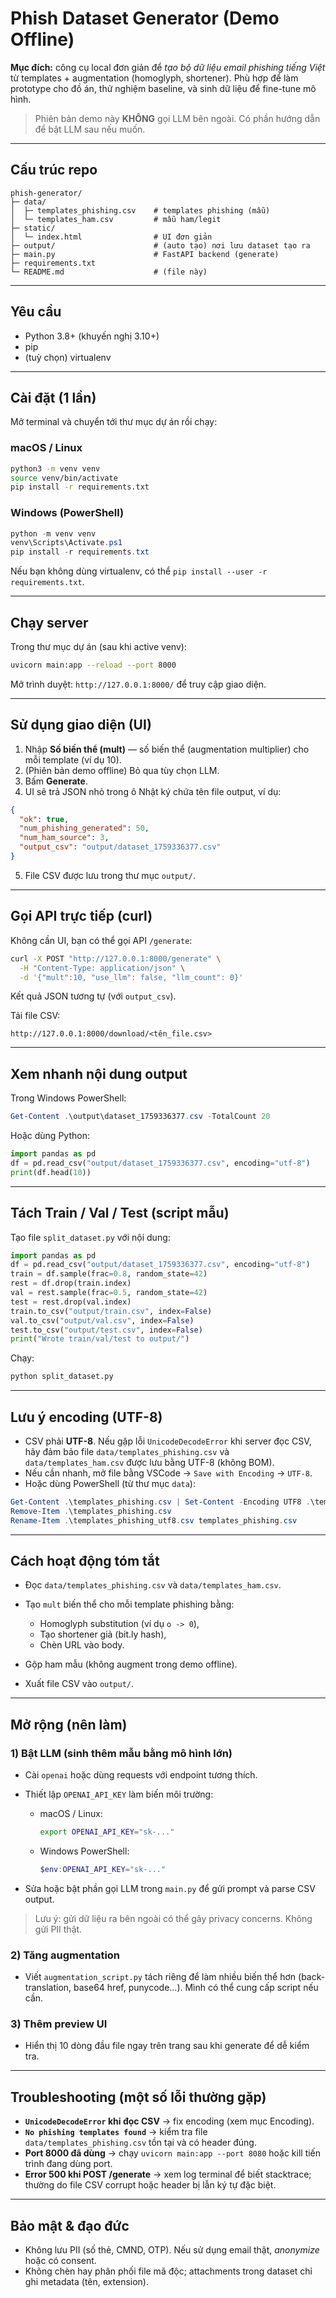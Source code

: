 # Phish Dataset Generator (Demo Offline)

**Mục đích:** công cụ local đơn giản để *tạo bộ dữ liệu email phishing tiếng Việt* từ templates + augmentation (homoglyph, shortener). Phù hợp để làm prototype cho đồ án, thử nghiệm baseline, và sinh dữ liệu để fine-tune mô hình.

> Phiên bản demo này **KHÔNG** gọi LLM bên ngoài. Có phần hướng dẫn để bật LLM sau nếu muốn.

---

## Cấu trúc repo

```
phish-generator/
├─ data/
│  ├─ templates_phishing.csv    # templates phishing (mẫu)
│  └─ templates_ham.csv         # mẫu ham/legit
├─ static/
│  └─ index.html                # UI đơn giản
├─ output/                      # (auto tạo) nơi lưu dataset tạo ra
├─ main.py                      # FastAPI backend (generate)
├─ requirements.txt
└─ README.md                    # (file này)
```

---

## Yêu cầu

* Python 3.8+ (khuyến nghị 3.10+)
* pip
* (tuỳ chọn) virtualenv

---

## Cài đặt (1 lần)

Mở terminal và chuyển tới thư mục dự án rồi chạy:

### macOS / Linux

```bash
python3 -m venv venv
source venv/bin/activate
pip install -r requirements.txt
```

### Windows (PowerShell)

```powershell
python -m venv venv
venv\Scripts\Activate.ps1
pip install -r requirements.txt
```

Nếu bạn không dùng virtualenv, có thể `pip install --user -r requirements.txt`.

---

## Chạy server

Trong thư mục dự án (sau khi active venv):

```bash
uvicorn main:app --reload --port 8000
```

Mở trình duyệt: `http://127.0.0.1:8000/` để truy cập giao diện.

---

## Sử dụng giao diện (UI)

1. Nhập **Số biến thể (mult)** — số biến thể (augmentation multiplier) cho mỗi template (ví dụ 10).
2. (Phiên bản demo offline) Bỏ qua tùy chọn LLM.
3. Bấm **Generate**.
4. UI sẽ trả JSON nhỏ trong ô Nhật ký chứa tên file output, ví dụ:

```json
{
  "ok": true,
  "num_phishing_generated": 50,
  "num_ham_source": 3,
  "output_csv": "output/dataset_1759336377.csv"
}
```

5. File CSV được lưu trong thư mục `output/`.

---

## Gọi API trực tiếp (curl)

Không cần UI, bạn có thể gọi API `/generate`:

```bash
curl -X POST "http://127.0.0.1:8000/generate" \
  -H "Content-Type: application/json" \
  -d '{"mult":10, "use_llm": false, "llm_count": 0}'
```

Kết quả JSON tương tự (với `output_csv`).

Tải file CSV:

```
http://127.0.0.1:8000/download/<tên_file.csv>
```

---

## Xem nhanh nội dung output

Trong Windows PowerShell:

```powershell
Get-Content .\output\dataset_1759336377.csv -TotalCount 20
```

Hoặc dùng Python:

```python
import pandas as pd
df = pd.read_csv("output/dataset_1759336377.csv", encoding="utf-8")
print(df.head(10))
```

---

## Tách Train / Val / Test (script mẫu)

Tạo file `split_dataset.py` với nội dung:

```python
import pandas as pd
df = pd.read_csv("output/dataset_1759336377.csv", encoding="utf-8")
train = df.sample(frac=0.8, random_state=42)
rest = df.drop(train.index)
val = rest.sample(frac=0.5, random_state=42)
test = rest.drop(val.index)
train.to_csv("output/train.csv", index=False)
val.to_csv("output/val.csv", index=False)
test.to_csv("output/test.csv", index=False)
print("Wrote train/val/test to output/")
```

Chạy:

```bash
python split_dataset.py
```

---

## Lưu ý encoding (UTF-8)

* CSV phải **UTF-8**. Nếu gặp lỗi `UnicodeDecodeError` khi server đọc CSV, hãy đảm bảo file `data/templates_phishing.csv` và `data/templates_ham.csv` được lưu bằng UTF-8 (không BOM).
* Nếu cần nhanh, mở file bằng VSCode → `Save with Encoding` → `UTF-8`.
* Hoặc dùng PowerShell (từ thư mục `data`):

```powershell
Get-Content .\templates_phishing.csv | Set-Content -Encoding UTF8 .\templates_phishing_utf8.csv
Remove-Item .\templates_phishing.csv
Rename-Item .\templates_phishing_utf8.csv templates_phishing.csv
```

---

## Cách hoạt động tóm tắt

* Đọc `data/templates_phishing.csv` và `data/templates_ham.csv`.
* Tạo `mult` biến thể cho mỗi template phishing bằng:

  * Homoglyph substitution (ví dụ `o -> 0`),
  * Tạo shortener giả (bit.ly hash),
  * Chèn URL vào body.
* Gộp ham mẫu (không augment trong demo offline).
* Xuất file CSV vào `output/`.

---

## Mở rộng (nên làm)

### 1) Bật LLM (sinh thêm mẫu bằng mô hình lớn)

* Cài `openai` hoặc dùng requests với endpoint tương thích.
* Thiết lập `OPENAI_API_KEY` làm biến môi trường:

  * macOS / Linux:

    ```bash
    export OPENAI_API_KEY="sk-..."
    ```
  * Windows PowerShell:

    ```powershell
    $env:OPENAI_API_KEY="sk-..."
    ```
* Sửa hoặc bật phần gọi LLM trong `main.py` để gửi prompt và parse CSV output.

> Lưu ý: gửi dữ liệu ra bên ngoài có thể gây privacy concerns. Không gửi PII thật.

### 2) Tăng augmentation

* Viết `augmentation_script.py` tách riêng để làm nhiều biến thể hơn (back-translation, base64 href, punycode...). Mình có thể cung cấp script nếu cần.

### 3) Thêm preview UI

* Hiển thị 10 dòng đầu file ngay trên trang sau khi generate để dễ kiểm tra.

---

## Troubleshooting (một số lỗi thường gặp)

* **`UnicodeDecodeError` khi đọc CSV** → fix encoding (xem mục Encoding).
* **`No phishing templates found`** → kiểm tra file `data/templates_phishing.csv` tồn tại và có header đúng.
* **Port 8000 đã dùng** → chạy `uvicorn main:app --port 8080` hoặc kill tiến trình đang dùng port.
* **Error 500 khi POST /generate** → xem log terminal để biết stacktrace; thường do file CSV corrupt hoặc header bị lẫn ký tự đặc biệt.

---

## Bảo mật & đạo đức

* Không lưu PII (số thẻ, CMND, OTP). Nếu sử dụng email thật, *anonymize* hoặc có consent.
* Không chèn hay phân phối file mã độc; attachments trong dataset chỉ ghi metadata (tên, extension).

